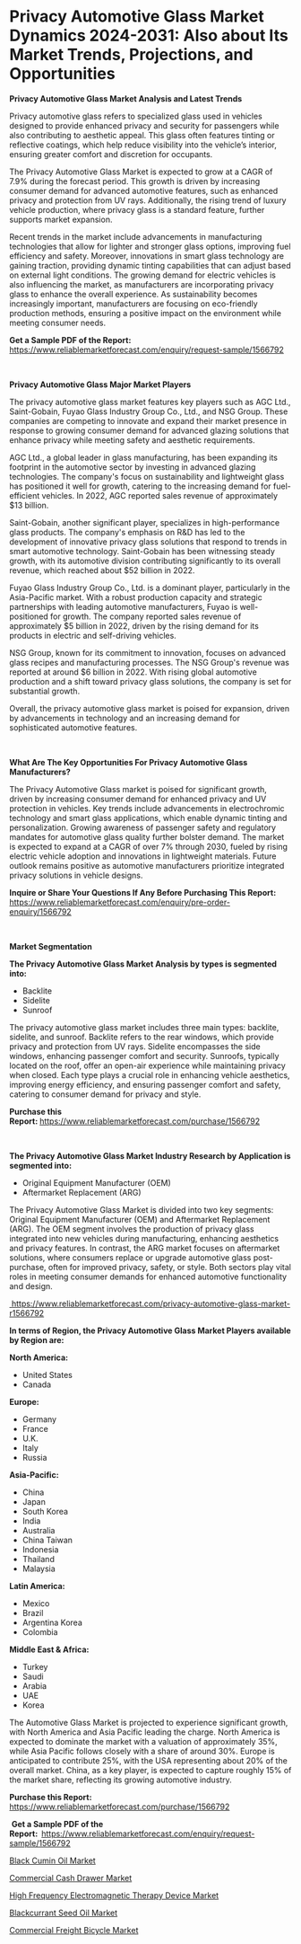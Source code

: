 <p><h1>Privacy Automotive Glass Market Dynamics 2024-2031: Also about Its Market Trends, Projections, and Opportunities</h1></p><p><strong>Privacy Automotive Glass Market Analysis and Latest Trends</strong></p>
<p><p>Privacy automotive glass refers to specialized glass used in vehicles designed to provide enhanced privacy and security for passengers while also contributing to aesthetic appeal. This glass often features tinting or reflective coatings, which help reduce visibility into the vehicle’s interior, ensuring greater comfort and discretion for occupants.</p><p>The Privacy Automotive Glass Market is expected to grow at a CAGR of 7.9% during the forecast period. This growth is driven by increasing consumer demand for advanced automotive features, such as enhanced privacy and protection from UV rays. Additionally, the rising trend of luxury vehicle production, where privacy glass is a standard feature, further supports market expansion.</p><p>Recent trends in the market include advancements in manufacturing technologies that allow for lighter and stronger glass options, improving fuel efficiency and safety. Moreover, innovations in smart glass technology are gaining traction, providing dynamic tinting capabilities that can adjust based on external light conditions. The growing demand for electric vehicles is also influencing the market, as manufacturers are incorporating privacy glass to enhance the overall experience. As sustainability becomes increasingly important, manufacturers are focusing on eco-friendly production methods, ensuring a positive impact on the environment while meeting consumer needs.</p></p>
<p><strong>Get a Sample PDF of the Report:&nbsp;</strong> <a href="https://www.reliablemarketforecast.com/enquiry/request-sample/1566792">https://www.reliablemarketforecast.com/enquiry/request-sample/1566792</a></p>
<p>&nbsp;</p>
<p><strong>Privacy Automotive Glass Major Market Players</strong></p>
<p><p>The privacy automotive glass market features key players such as AGC Ltd., Saint-Gobain, Fuyao Glass Industry Group Co., Ltd., and NSG Group. These companies are competing to innovate and expand their market presence in response to growing consumer demand for advanced glazing solutions that enhance privacy while meeting safety and aesthetic requirements.</p><p>AGC Ltd., a global leader in glass manufacturing, has been expanding its footprint in the automotive sector by investing in advanced glazing technologies. The company's focus on sustainability and lightweight glass has positioned it well for growth, catering to the increasing demand for fuel-efficient vehicles. In 2022, AGC reported sales revenue of approximately $13 billion.</p><p>Saint-Gobain, another significant player, specializes in high-performance glass products. The company's emphasis on R&D has led to the development of innovative privacy glass solutions that respond to trends in smart automotive technology. Saint-Gobain has been witnessing steady growth, with its automotive division contributing significantly to its overall revenue, which reached about $52 billion in 2022.</p><p>Fuyao Glass Industry Group Co., Ltd. is a dominant player, particularly in the Asia-Pacific market. With a robust production capacity and strategic partnerships with leading automotive manufacturers, Fuyao is well-positioned for growth. The company reported sales revenue of approximately $5 billion in 2022, driven by the rising demand for its products in electric and self-driving vehicles.</p><p>NSG Group, known for its commitment to innovation, focuses on advanced glass recipes and manufacturing processes. The NSG Group's revenue was reported at around $6 billion in 2022. With rising global automotive production and a shift toward privacy glass solutions, the company is set for substantial growth.</p><p>Overall, the privacy automotive glass market is poised for expansion, driven by advancements in technology and an increasing demand for sophisticated automotive features.</p></p>
<p>&nbsp;</p>
<p><strong>What Are The Key Opportunities For Privacy Automotive Glass Manufacturers?</strong></p>
<p><p>The Privacy Automotive Glass market is poised for significant growth, driven by increasing consumer demand for enhanced privacy and UV protection in vehicles. Key trends include advancements in electrochromic technology and smart glass applications, which enable dynamic tinting and personalization. Growing awareness of passenger safety and regulatory mandates for automotive glass quality further bolster demand. The market is expected to expand at a CAGR of over 7% through 2030, fueled by rising electric vehicle adoption and innovations in lightweight materials. Future outlook remains positive as automotive manufacturers prioritize integrated privacy solutions in vehicle designs.</p></p>
<p><strong>Inquire or Share Your Questions If Any Before Purchasing This Report:</strong> <a href="https://www.reliablemarketforecast.com/enquiry/pre-order-enquiry/1566792">https://www.reliablemarketforecast.com/enquiry/pre-order-enquiry/1566792</a></p>
<p>&nbsp;</p>
<p><strong>Market Segmentation</strong></p>
<p><strong>The Privacy Automotive Glass Market Analysis by types is segmented into:</strong></p>
<p><ul><li>Backlite</li><li>Sidelite</li><li>Sunroof</li></ul></p>
<p><p>The privacy automotive glass market includes three main types: backlite, sidelite, and sunroof. Backlite refers to the rear windows, which provide privacy and protection from UV rays. Sidelite encompasses the side windows, enhancing passenger comfort and security. Sunroofs, typically located on the roof, offer an open-air experience while maintaining privacy when closed. Each type plays a crucial role in enhancing vehicle aesthetics, improving energy efficiency, and ensuring passenger comfort and safety, catering to consumer demand for privacy and style.</p></p>
<p><strong>Purchase this Report:&nbsp;</strong><a href="https://www.reliablemarketforecast.com/purchase/1566792">https://www.reliablemarketforecast.com/purchase/1566792</a></p>
<p>&nbsp;</p>
<p><strong>The Privacy Automotive Glass Market Industry Research by Application is segmented into:</strong></p>
<p><ul><li>Original Equipment Manufacturer (OEM)</li><li>Aftermarket Replacement (ARG)</li></ul></p>
<p><p>The Privacy Automotive Glass Market is divided into two key segments: Original Equipment Manufacturer (OEM) and Aftermarket Replacement (ARG). The OEM segment involves the production of privacy glass integrated into new vehicles during manufacturing, enhancing aesthetics and privacy features. In contrast, the ARG market focuses on aftermarket solutions, where consumers replace or upgrade automotive glass post-purchase, often for improved privacy, safety, or style. Both sectors play vital roles in meeting consumer demands for enhanced automotive functionality and design.</p></p>
<p><a href="https://www.reliablemarketforecast.com/privacy-automotive-glass-market-r1566792">&nbsp;https://www.reliablemarketforecast.com/privacy-automotive-glass-market-r1566792</a></p>
<p><strong>In terms of Region, the Privacy Automotive Glass Market Players available by Region are:</strong></p>
<p>
    <p> <strong> North America: </strong>
        <ul>
            <li>United States</li>
            <li>Canada</li>
        </ul>
        </p> 
    <p> <strong> Europe: </strong>
        <ul>
            <li>Germany</li>
            <li>France</li>
            <li>U.K.</li>
            <li>Italy</li>
            <li>Russia</li>
        </ul>
        </p> 
    <p> <strong> Asia-Pacific: </strong>
        <ul>
            <li>China</li>
            <li>Japan</li>
            <li>South Korea</li>
            <li>India</li>
            <li>Australia</li>
            <li>China Taiwan</li>
            <li>Indonesia</li>
            <li>Thailand</li>
            <li>Malaysia</li>
        </ul>
        </p> 
    <p> <strong> Latin America: </strong>
        <ul>
            <li>Mexico</li>
            <li>Brazil</li>
            <li>Argentina Korea</li>
            <li>Colombia</li>
        </ul>
        </p> 
    <p> <strong> Middle East & Africa: </strong>
        <ul>
            <li>Turkey</li>
            <li>Saudi</li>
            <li>Arabia</li>
            <li>UAE</li>
            <li>Korea</li>
        </ul>
    </p>
    </p>
<p><p>The Automotive Glass Market is projected to experience significant growth, with North America and Asia Pacific leading the charge. North America is expected to dominate the market with a valuation of approximately 35%, while Asia Pacific follows closely with a share of around 30%. Europe is anticipated to contribute 25%, with the USA representing about 20% of the overall market. China, as a key player, is expected to capture roughly 15% of the market share, reflecting its growing automotive industry.</p></p>
<p><strong>Purchase this Report: </strong><a href="https://www.reliablemarketforecast.com/purchase/1566792">https://www.reliablemarketforecast.com/purchase/1566792</a></p>
<p>&nbsp;<strong>Get a Sample PDF of the Report:&nbsp;&nbsp;</strong><a href="https://www.reliablemarketforecast.com/enquiry/request-sample/1566792">https://www.reliablemarketforecast.com/enquiry/request-sample/1566792</a></p>
<p><strong></strong></p>
<p><p><a href="https://www.linkedin.com/pulse/charting-future-comprehensive-analysis-global-black-cumin-jbsse?trackingId=7Dtku%2BDVRZSZdvXmXDMlhA%3D%3D">Black Cumin Oil Market</a></p><p><a href="https://issuu.com/reportprime-2/docs/commercial-cash-drawer-market-size-_f496a62f2122e0">Commercial Cash Drawer Market</a></p><p><a href="https://medium.com/@emma_paterson_grant/how-the-high-frequency-electromagnetic-therapy-device-market-will-be-evolved-cfdf35577f4f">High Frequency Electromagnetic Therapy Device Market</a></p><p><a href="https://www.linkedin.com/pulse/blackcurrant-seed-oil-market-overview-regional-outlook-v7mie?trackingId=2A0yx8W6TXKphUPVL0J4cA%3D%3D">Blackcurrant Seed Oil Market</a></p><p><a href="https://issuu.com/reportprime-2/docs/commercial-freight-bicycle-market-s_42fd9ff58a69d1">Commercial Freight Bicycle Market</a></p></p>